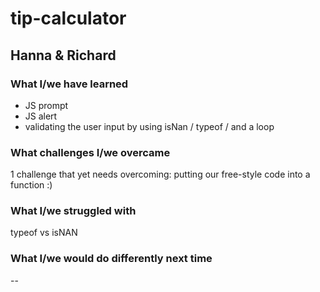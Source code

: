 # tip-calculator
## Hanna & Richard
### What I/we have learned
- JS prompt
- JS alert
- validating the user input by using isNan / typeof / and a loop
### What challenges I/we overcame
1 challenge that yet needs overcoming: putting our free-style code into a function :)
### What I/we struggled with
typeof vs isNAN
### What I/we would do differently next time
--
